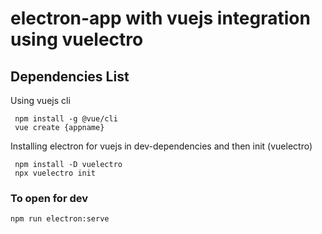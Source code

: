 # electron-app with vuejs integration using vuelectro

## Dependencies List
Using vuejs cli
```
 npm install -g @vue/cli
 vue create {appname}
```

Installing electron for vuejs in dev-dependencies and then init (vuelectro) 
```
 npm install -D vuelectro
 npx vuelectro init 
```

### To open for dev
```
npm run electron:serve 
```